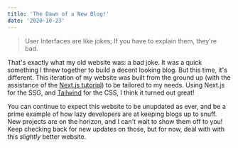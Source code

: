 ```yaml
---
title: 'The Dawn of a New Blog!'
date: '2020-10-23'
---
```


> User Interfaces are like jokes; If you have to explain them, they're bad.

That's exactly what my old website was: a bad joke. It was a quick something I threw together to
build a decent looking blog. But this time, it's different. This iteration of my website was
built from the ground up (with the assistance of the [Next.js tutorial](https://nextjs.org/learn/basics/create-nextjs-app))
to be tailored to my needs. Using Next.js for the SSG, and [Tailwind](https://tailwindcss.com/) for the CSS, I think it turned out great!

You can continue to expect this website to be unupdated as ever, and be a prime example
of how lazy developers are at keeping blogs up to snuff. New projects are on the horizon,
and I can't wait to show them off to you! Keep checking back for new updates on those,
but for now, deal with with this *slightly* better website.